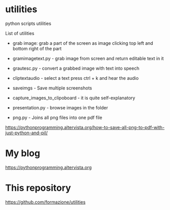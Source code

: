# utilities
python scripts utilities

List of utilities

- grab image: grab a part of the screen as image clicking top left and bottom right of the part

- gramimagetext.py - grab image from screen and return editable text in it

- grautesc.py - convert a grabbed image with text into speech

- cliptextaudio - select a text press ctrl + k and hear the audio

- saveimgs - Save multiple screenshots

- capture_images_to_clipoboard - it is quite self-explanatory

- presentation.py - browse images in the folder

- png.py - Joins all png files into one pdf file

https://pythonprogramming.altervista.org/how-to-save-all-png-to-pdf-with-just-python-and-pil/


# My blog

https://pythonprogramming.altervista.org


# This repository

https://github.com/formazione/utilities

